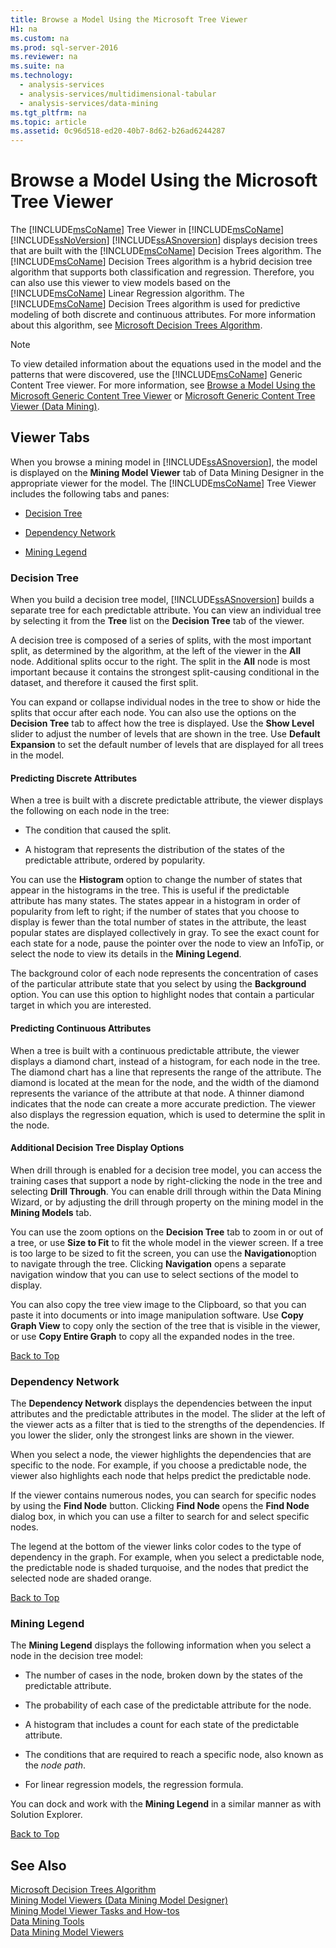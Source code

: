 ```yaml
---
title: Browse a Model Using the Microsoft Tree Viewer
H1: na
ms.custom: na
ms.prod: sql-server-2016
ms.reviewer: na
ms.suite: na
ms.technology: 
  - analysis-services
  - analysis-services/multidimensional-tabular
  - analysis-services/data-mining
ms.tgt_pltfrm: na
ms.topic: article
ms.assetid: 0c96d518-ed20-40b7-8d62-b26ad6244287
---
```

# Browse a Model Using the Microsoft Tree Viewer
  The [!INCLUDE[msCoName](../../Topics/TopicNameContainA/includes/msCoName_md.md)] Tree Viewer in [!INCLUDE[msCoName](../../Topics/TopicNameContainA/includes/msCoName_md.md)] [!INCLUDE[ssNoVersion](../../Topics/TopicNameContainA/includes/ssNoVersion_md.md)] [!INCLUDE[ssASnoversion](../../Topics/TopicNameContainA/includes/ssASnoversion_md.md)] displays decision trees that are built with the [!INCLUDE[msCoName](../../Topics/TopicNameContainA/includes/msCoName_md.md)] Decision Trees algorithm. The [!INCLUDE[msCoName](../../Topics/TopicNameContainA/includes/msCoName_md.md)] Decision Trees algorithm is a hybrid decision tree algorithm that supports both classification and regression. Therefore, you can also use this viewer to view models based on the [!INCLUDE[msCoName](../../Topics/TopicNameContainA/includes/msCoName_md.md)] Linear Regression algorithm. The [!INCLUDE[msCoName](../../Topics/TopicNameContainA/includes/msCoName_md.md)] Decision Trees algorithm is used for predictive modeling of both discrete and continuous attributes. For more information about this algorithm, see [Microsoft Decision Trees Algorithm](../../Topics/TopicNameNotContainA/Microsoft-Decision-Trees-Algorithm.md).  
  
> [!NOTE]  
>  To view detailed information about the equations used in the model and the patterns that were discovered, use the [!INCLUDE[msCoName](../../Topics/TopicNameContainA/includes/msCoName_md.md)] Generic Content Tree viewer. For more information, see [Browse a Model Using the Microsoft Generic Content Tree Viewer](../../Topics/TopicNameContainA/Browse-a-Model-Using-the-Microsoft-Generic-Content-Tree-Viewer.md) or [Microsoft Generic Content Tree Viewer &#40;Data Mining&#41;](../../Topics/TopicNameNotContainA/Microsoft-Generic-Content-Tree-Viewer--Data-Mining-.md).  
  
##  <a name="BKMK_TabsPanes"></a> Viewer Tabs  
 When you browse a mining model in [!INCLUDE[ssASnoversion](../../Topics/TopicNameContainA/includes/ssASnoversion_md.md)], the model is displayed on the **Mining Model Viewer** tab of Data Mining Designer in the appropriate viewer for the model. The [!INCLUDE[msCoName](../../Topics/TopicNameContainA/includes/msCoName_md.md)] Tree Viewer includes the following tabs and panes:  
  
-   [Decision Tree](#BKMK_DecisionTree)  
  
-   [Dependency Network](#BKMK_DependencyNetwork)  
  
-   [Mining Legend](#BKMK_MiningLegend)  
  
###  <a name="BKMK_DecisionTree"></a> Decision Tree  
 When you build a decision tree model, [!INCLUDE[ssASnoversion](../../Topics/TopicNameContainA/includes/ssASnoversion_md.md)] builds a separate tree for each predictable attribute. You can view an individual tree by selecting it from the **Tree** list on the **Decision Tree** tab of the viewer.  
  
 A decision tree is composed of a series of splits, with the most important split, as determined by the algorithm, at the left of the viewer in the **All** node. Additional splits occur to the right. The split in the **All** node is most important because it contains the strongest split-causing conditional in the dataset, and therefore it caused the first split.  
  
 You can expand or collapse individual nodes in the tree to show or hide the splits that occur after each node. You can also use the options on the **Decision Tree** tab to affect how the tree is displayed. Use the **Show Level** slider to adjust the number of levels that are shown in the tree. Use **Default Expansion** to set the default number of levels that are displayed for all trees in the model.  
  
#### Predicting Discrete Attributes  
 When a tree is built with a discrete predictable attribute, the viewer displays the following on each node in the tree:  
  
-   The condition that caused the split.  
  
-   A histogram that represents the distribution of the states of the predictable attribute, ordered by popularity.  
  
 You can use the **Histogram** option to change the number of states that appear in the histograms in the tree. This is useful if the predictable attribute has many states. The states appear in a histogram in order of popularity from left to right; if the number of states that you choose to display is fewer than the total number of states in the attribute, the least popular states are displayed collectively in gray. To see the exact count for each state for a node, pause the pointer over the node to view an InfoTip, or select the node to view its details in the **Mining Legend**.  
  
 The background color of each node represents the concentration of cases of the particular attribute state that you select by using the **Background** option. You can use this option to highlight nodes that contain a particular target in which you are interested.  
  
#### Predicting Continuous Attributes  
 When a tree is built with a continuous predictable attribute, the viewer displays a diamond chart, instead of a histogram, for each node in the tree. The diamond chart has a line that represents the range of the attribute. The diamond is located at the mean for the node, and the width of the diamond represents the variance of the attribute at that node. A thinner diamond indicates that the node can create a more accurate prediction. The viewer also displays the regression equation, which is used to determine the split in the node.  
  
#### Additional Decision Tree Display Options  
 When drill through is enabled for a decision tree model, you can access the training cases that support a node by right-clicking the node in the tree and selecting **Drill Through**. You can enable drill through within the Data Mining Wizard, or by adjusting the drill through property on the mining model in the **Mining Models** tab.  
  
 You can use the zoom options on the **Decision Tree** tab to zoom in or out of a tree, or use **Size to Fit** to fit the whole model in the viewer screen. If a tree is too large to be sized to fit the screen, you can use the **Navigation**option to navigate through the tree. Clicking **Navigation** opens a separate navigation window that you can use to select sections of the model to display.  
  
 You can also copy the tree view image to the Clipboard, so that you can paste it into documents or into image manipulation software. Use **Copy Graph View** to copy only the section of the tree that is visible in the viewer, or use **Copy Entire Graph** to copy all the expanded nodes in the tree.  
  
 [Back to Top](#BKMK_TabsPanes)  
  
###  <a name="BKMK_DependencyNetwork"></a> Dependency Network  
 The **Dependency Network** displays the dependencies between the input attributes and the predictable attributes in the model. The slider at the left of the viewer acts as a filter that is tied to the strengths of the dependencies. If you lower the slider, only the strongest links are shown in the viewer.  
  
 When you select a node, the viewer highlights the dependencies that are specific to the node. For example, if you choose a predictable node, the viewer also highlights each node that helps predict the predictable node.  
  
 If the viewer contains numerous nodes, you can search for specific nodes by using the **Find Node** button. Clicking **Find Node** opens the **Find Node** dialog box, in which you can use a filter to search for and select specific nodes.  
  
 The legend at the bottom of the viewer links color codes to the type of dependency in the graph. For example, when you select a predictable node, the predictable node is shaded turquoise, and the nodes that predict the selected node are shaded orange.  
  
 [Back to Top](#BKMK_TabsPanes)  
  
###  <a name="BKMK_MiningLegend"></a> Mining Legend  
 The **Mining Legend** displays the following information when you select a node in the decision tree model:  
  
-   The number of cases in the node, broken down by the states of the predictable attribute.  
  
-   The probability of each case of the predictable attribute for the node.  
  
-   A histogram that includes a count for each state of the predictable attribute.  
  
-   The conditions that are required to reach a specific node, also known as the *node path*.  
  
-   For linear regression models, the regression formula.  
  
 You can dock and work with the **Mining Legend** in a similar manner as with Solution Explorer.  
  
 [Back to Top](#BKMK_TabsPanes)  
  
## See Also  
 [Microsoft Decision Trees Algorithm](../../Topics/TopicNameNotContainA/Microsoft-Decision-Trees-Algorithm.md)   
 [Mining Model Viewers &#40;Data Mining Model Designer&#41;](../../Topics/TopicNameNotContainA/Mining-Model-Viewers--Data-Mining-Model-Designer-.md)   
 [Mining Model Viewer Tasks and How-tos](../../Topics/TopicNameNotContainA/Mining-Model-Viewer-Tasks-and-How-tos.md)   
 [Data Mining Tools](../../Topics/TopicNameNotContainA/Data-Mining-Tools.md)   
 [Data Mining Model Viewers](../../Topics/TopicNameNotContainA/Data-Mining-Model-Viewers.md)  
  
  
